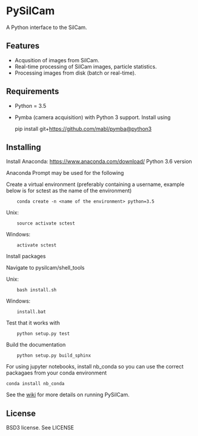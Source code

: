 PySilCam
===============================

A Python interface to the SilCam.

Features
--------

* Acqusition of images from SilCam.
* Real-time processing of SilCam images, particle statistics.
* Processing images from disk (batch or real-time).

Requirements
------------------

* Python = 3.5

* Pymba (camera acquisition) with Python 3 support. Install using

    pip install git+https://github.com/mabl/pymba@python3


Installing
----------
Install Anaconda:  https://www.anaconda.com/download/ Python 3.6 version

Anaconda Prompt may be used for the following

Create a virtual environment (preferably containing a username, example below is for sctest as the name of the environment)

```
    conda create -n <name of the environment> python=3.5
```

Unix: 

```
    source activate sctest 
```
    
Windows: 

```
    activate sctest
```


Install packages

Navigate to pysilcam/shell_tools

Unix:

```
    bash install.sh
```

Windows:

```
    install.bat
```


Test that it works with

```
    python setup.py test
```


Build the documentation

```
    python setup.py build_sphinx
```

For using jupyter notebooks, install nb_conda so you can use the correct packagaes from your conda environment

```
conda install nb_conda
```

See the [wiki](https://github.com/emlynjdavies/PySilCam/wiki) for more details on running PySilCam.


License
-------

BSD3 license. See LICENSE
